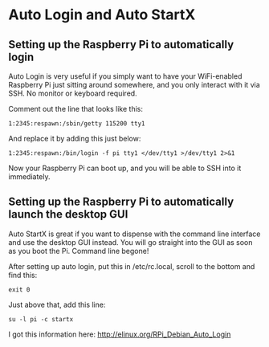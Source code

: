 Auto Login and Auto StartX
==========================

## Setting up the Raspberry Pi to automatically login

Auto Login is very useful if you simply want to have your WiFi-enabled Raspberry Pi just sitting around somewhere, and you only interact with it via SSH.  No monitor or keyboard required.

Comment out the line that looks like this:

```
1:2345:respawn:/sbin/getty 115200 tty1
```

And replace it by adding this just below:

```
1:2345:respawn:/bin/login -f pi tty1 </dev/tty1 >/dev/tty1 2>&1
```

Now your Raspberry Pi can boot up, and you will be able to SSH into it immediately.

## Setting up the Raspberry Pi to automatically launch the desktop GUI

Auto StartX is great if you want to dispense with the command line interface and use the desktop GUI instead.  You will go straight into the GUI as soon as you boot the Pi.  Command line begone!

After setting up auto login, put this in /etc/rc.local, scroll to the bottom and find this:

```
exit 0
```

Just above that, add this line:

```
su -l pi -c startx
```

I got this information here: http://elinux.org/RPi_Debian_Auto_Login